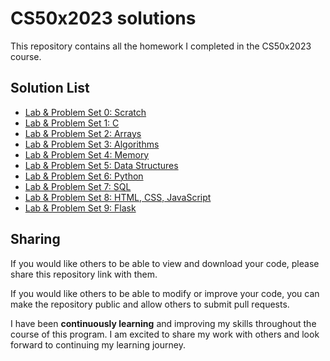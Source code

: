 # CS50x2023 solutions

This repository contains all the homework I completed in the CS50x2023 course.

## Solution List

- [Lab & Problem Set 0: Scratch](https://github.com/Xiangyu2141480/CS50x_2023/tree/main/week0)
- [Lab & Problem Set 1: C](https://github.com/Xiangyu2141480/CS50x_2023/tree/main/week1)
- [Lab & Problem Set 2: Arrays](https://github.com/Xiangyu2141480/CS50x_2023/tree/main/week2)
- [Lab & Problem Set 3: Algorithms](https://github.com/Xiangyu2141480/CS50x_2023/tree/main/week3)
- [Lab & Problem Set 4: Memory](https://github.com/Xiangyu2141480/CS50x_2023/tree/main/week4)
- [Lab & Problem Set 5: Data Structures](https://github.com/Xiangyu2141480/CS50x_2023/tree/main/week5)
- [Lab & Problem Set 6: Python](https://github.com/Xiangyu2141480/CS50x_2023/tree/main/week6)
- [Lab & Problem Set 7: SQL](https://github.com/Xiangyu2141480/CS50x_2023/tree/main/week7)
- [Lab & Problem Set 8: HTML, CSS, JavaScript](https://github.com/Xiangyu2141480/CS50x_2023/tree/main/week8)
- [Lab & Problem Set 9: Flask](https://github.com/Xiangyu2141480/CS50x_2023/tree/main/week9)

## Sharing

If you would like others to be able to view and download your code, please share this repository link with them.

If you would like others to be able to modify or improve your code, you can make the repository public and allow others to submit pull requests.

I have been **continuously learning** and improving my skills throughout the course of this program. I am excited to share my work with others and look forward to continuing my learning journey.
